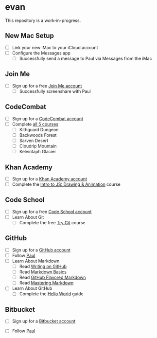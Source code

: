 # evan

This repository is a work-in-progress.

## New Mac Setup
- [ ] Link your new iMac to your iCloud account
- [ ] Configure the Messages app
  - [ ] Successfully send a message to Paul via Messages from the iMac

## Join Me
- [ ] Sign up for a free [Join Me account](https://www.join.me/)
  - [ ] Successfully screenshare with Paul

## CodeCombat
- [ ] Sign up for a [CodeCombat account](https://codecombat.com/)
- [ ] Complete [all 5 courses](https://codecombat.com/play)
  - [ ]  Kithguard Dungeon
  - [ ]  Backwoods Forest
  - [ ]  Sarven Desert
  - [ ]  Cloudrip Mountain
  - [ ]  Kelvintaph Glacier

## Khan Academy
- [ ] Sign up for a [Khan Academy account](https://www.khanacademy.org/)
- [ ] Complete the [Intro to JS: Drawing & Animation](https://www.khanacademy.org/computing/computer-programming/programming) course

## Code School
- [ ] Sign up for a free [Code School account](https://www.codeschool.com/)
- [ ] Learn About Git
  - [ ] Complete the free [Try Git](https://www.codeschool.com/courses/try-git) course

## GitHub
- [ ] Sign up for a [GitHub account](https://github.com/)
- [ ] Follow [Paul](https://github.com/pauljmartinez/)
- [ ] Learn About Markdown
  - [ ] Read [Writing on GitHub](https://help.github.com/categories/writing-on-github/)
  - [ ] Read [Markdown Basics](https://help.github.com/articles/markdown-basics/)
  - [ ] Read [GitHub Flavored Markdown](https://help.github.com/articles/github-flavored-markdown/)
  - [ ] Read [Mastering Markdown](https://guides.github.com/features/mastering-markdown/)
- [ ] Learn About GitHub
  - [ ] Complete the [Hello World](https://guides.github.com/activities/hello-world/) guide

## Bitbucket
- [ ] Sign up for a [Bitbucket account](https://bitbucket.org/)
- [ ] Follow [Paul](https://bitbucket.org/pauljmartinez/)


